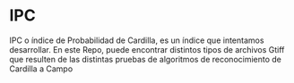 # IPC
IPC o índice de Probabilidad de Cardilla, es un índice que intentamos desarrollar. En este Repo, puede encontrar distintos tipos de archivos Gtiff que resulten de las distintas pruebas de algoritmos de reconocimiento de Cardilla a Campo
